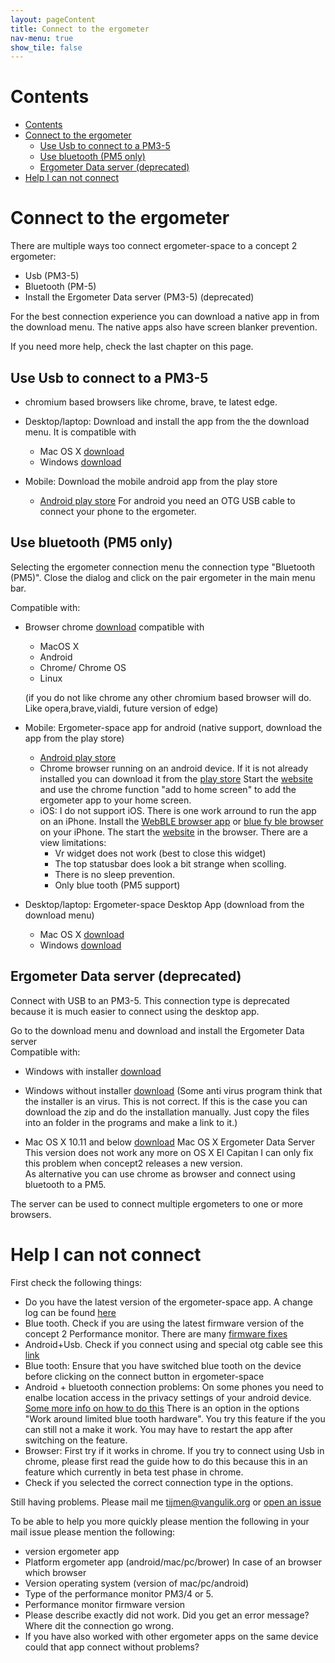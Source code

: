 ```yaml
---
layout: pageContent
title: Connect to the ergometer
nav-menu: true
show_tile: false
---
```


# Contents

- [Contents](#contents)
- [Connect to the ergometer](#connect-to-the-ergometer)
  - [Use Usb to connect to a PM3-5](#use-usb-to-connect-to-a-pm3-5)
  - [Use bluetooth (PM5 only)](#use-bluetooth-pm5-only)
  - [Ergometer Data server (deprecated)](#ergometer-data-server-deprecated)
- [Help I can not connect](#help-i-can-not-connect)

# Connect to the ergometer

There are multiple ways too connect ergometer-space to a concept 2 ergometer:
* Usb (PM3-5)
* Bluetooth (PM-5)
* Install the Ergometer Data server (PM3-5) (deprecated) 

For the best connection experience you can download a native app in from the download menu. The native apps also have screen blanker prevention.

If you need more help, check the last chapter on this page.

## Use Usb to connect to a PM3-5

* chromium based browsers like chrome, brave, te latest edge.
 
* Desktop/laptop: Download and install the app from the the download menu. It is compatible with 
  - Mac OS X [download](https://ergometer-space.org/downloads/Ergometer-space-installer.pkg)
  - Windows [download](https://ergometer-space.org/downloads/Ergometer-space-installer.exe)
* Mobile: Download the mobile android app from the play store
  - [Android play store](https://play.google.com/store/apps/details?id=org.tijmenvangulik.ergometerspace&gl=NL)
    For android you need an OTG USB cable to connect your phone to the ergometer.

## Use bluetooth (PM5 only)

Selecting the ergometer connection menu the connection type "Bluetooth (PM5)".
Close the dialog and click on the pair ergometer in the main menu bar.

Compatible with:
* Browser chrome [download](https://www.google.com/chrome) compatible with 
  - MacOS X
  - Android
  - Chrome/ Chrome OS
  - Linux
  
  (if you do not like chrome any other chromium based browser will do. Like opera,brave,vialdi, future version of edge)
* Mobile: Ergometer-space app for android (native support, download the app from the play store)
  - [Android play store](https://play.google.com/store/apps/details?id=org.tijmenvangulik.ergometerspace&gl=NL)
  - Chrome browser running on an android device. If it is not already installed you can download it from the [play store](https://play.google.com/store/apps/details?id=com.android.chrome&referrer=utm_source%3Dhelp-center%26utm_medium%3Dhc-answer%26utm_campaign%3Dhelp-center-mg) Start the [website](https://ergometer-space.org) and use the chrome function "add to home screen" to add the ergometer app to your home screen.
  - iOS: I do not support iOS. There is one work arround to run the app on an iPhone. Install the [WebBLE browser app](https://apps.apple.com/us/app/webble/id1193531073) or [blue fy ble browser](https://apps.apple.com/us/app/bluefy-web-ble-browser/id1492822055) on your iPhone. The start the [website](https://ergometer-space.org) in the browser. There are a view limitations:
    - Vr widget does not work (best to close this widget)
    - The top statusbar does look a bit strange when scolling.
    - There is no sleep prevention.
    - Only blue tooth (PM5 support)
* Desktop/laptop: Ergometer-space Desktop App (download from the download menu)
  - Mac OS X [download](https://ergometer-space.org/downloads/Ergometer-space-installer.pkg)
  - Windows [download](https://ergometer-space.org/downloads/Ergometer-space-installer.exe)
  
## Ergometer Data server (deprecated)

Connect with USB to an PM3-5. This connection type is deprecated because it is much easier to connect using the desktop app.

Go to the download menu and download and install the Ergometer Data server  
Compatible with:
* Windows with installer [download](https://ergometer-space.org/downloads/setup.exe)
* Windows without installer [download](https://ergometer-space.org/downloads/ErgometerDataServer.zip) (Some anti virus program think that the installer is an virus. This is not correct. If this is the case you can download the zip and do the installation
      manually. Just copy the files into an folder in the programs and make a link to it.)</li>
   
* Mac OS X 10.11 and below [download](https://ergometer-space.org/downloads/Install%20Ergometer%20Data%20Server.dmg) Mac OS X Ergometer Data Server <br> This version does not work any more on OS X El Capitan
      I can only fix this problem when concept2 releases a new version.<br>
      As alternative you can use chrome as browser and connect using bluetooth to a PM5. 

The server can be used to connect multiple ergometers to one or more browsers.

# Help I can not connect

First check the following things:

* Do you have the latest version of the ergometer-space app. A change log can be found [here](https://tijmenvangulik.github.io/Ergometerspace/ChangeLog.html)
* Blue tooth. Check if you are using the latest firmware version of the concept 2 Performance monitor. There are many [firmware fixes](https://www.concept2.com/service/monitors/pm5/firmware/timeline#rownew)  
* Android+Usb. Check if you connect using and special otg cable see this [link](https://www.concept2.nl/nl/service/software/ergdata/android-benodigdheden)
* Blue tooth: Ensure that you have switched blue tooth on the device before clicking on the connect button in ergometer-space
* Android + bluetooth connection problems: On some phones you need to enalbe location access in the privacy settings of your android device. [Some more info on how to do this](https://tileteam.zendesk.com/hc/en-us/articles/217069598-How-to-Turn-Location-On-or-Off-with-your-phone-or-tablet-) There is an option in the options "Work around limited blue tooth hardware". You try this feature if the you can still not a make it work. You may have to restart the app after switching on the feature.
* Browser: First try if it works in chrome. If you try to connect using Usb in chrome, please first read the guide how to do this because this in an feature which currently in beta test phase in chrome.
* Check if you selected the correct connection type in the options.
  
Still having problems. Please mail me [tijmen@vangulik.org](mailto:tijmenvangulik.org) or [open an issue](https://github.com/tijmenvangulik/Ergometerspace/issues)

To be able to help you more quickly please mention the following in your mail issue please mention the following:
- version ergometer app
- Platform ergometer app (android/mac/pc/brower) In case of an browser which browser
- Version operating system (version of mac/pc/android)
- Type of the performance monitor PM3/4 or 5. 
- Performance monitor firmware version
- Please describe exactly did not work. Did you get an error message? Where dit the connection go wrong.
- If you have also worked with other ergometer apps on the same device could that app connect without problems?